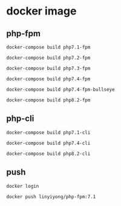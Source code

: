 # docker image

## php-fpm

`docker-compose build php7.1-fpm`

`docker-compose build php7.2-fpm`

`docker-compose build php7.3-fpm`

`docker-compose build php7.4-fpm`

`docker-compose build php7.4-fpm-bullseye`

`docker-compose build php8.2-fpm`

## php-cli

`docker-compose build php7.1-cli`

`docker-compose build php7.4-cli`

`docker-compose build php8.2-cli`

## push

`docker login`

`docker push linyiyong/php-fpm:7.1`